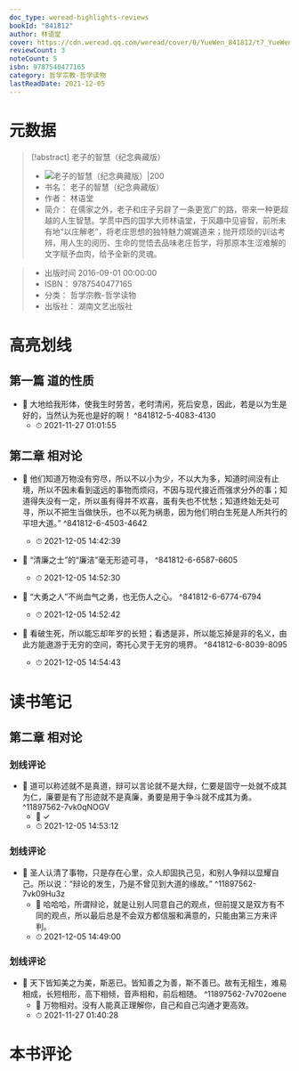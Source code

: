 ```yaml
---
doc_type: weread-highlights-reviews
bookId: "841812"
author: 林语堂
cover: https://cdn.weread.qq.com/weread/cover/0/YueWen_841812/t7_YueWen_841812.jpg
reviewCount: 3
noteCount: 5
isbn: 9787540477165
category: 哲学宗教-哲学读物
lastReadDate: 2021-12-05
---
```

# 元数据
> [!abstract] 老子的智慧（纪念典藏版）
> - ![ 老子的智慧（纪念典藏版）|200](https://cdn.weread.qq.com/weread/cover/0/YueWen_841812/t7_YueWen_841812.jpg)
> - 书名： 老子的智慧（纪念典藏版）
> - 作者： 林语堂
> - 简介：     在儒家之外，老子和庄子另辟了一条更宽广的路，带来一种更超越的人生智慧。学贯中西的国学大师林语堂，于风趣中见睿智，前所未有地“以庄解老”，将老庄思想的独特魅力娓娓道来；抛开烦琐的训诂考辨，用人生的阅历、生命的觉悟去品味老庄哲学，将那原本生涩难解的文字赋予血肉，给予全新的灵魂。

> - 出版时间 2016-09-01 00:00:00
> - ISBN： 9787540477165
> - 分类： 哲学宗教-哲学读物
> - 出版社： 湖南文艺出版社

# 高亮划线

## 第一篇 道的性质


- 📌 大地给我形体，使我生时劳苦，老时清闲，死后安息，因此，若是以为生是好的，当然认为死也是好的啊！ ^841812-5-4083-4130
    - ⏱ 2021-11-27 01:01:55 
## 第二章 相对论


- 📌 他们知道万物没有穷尽，所以不以小为少，不以大为多，知道时间没有止境，所以不因未看到遥远的事物而烦闷，不因与现代接近而强求分外的事；知道得失没有一定，所以虽有得并不欢喜，虽有失也不忧愁；知道终始无处可寻，所以不把生当做快乐，也不以死为祸患，因为他们明白生死是人所共行的平坦大道。” ^841812-6-4503-4642
    - ⏱ 2021-12-05 14:42:39 

- 📌 “清廉之士”的“廉洁”毫无形迹可寻， ^841812-6-6587-6605
    - ⏱ 2021-12-05 14:52:30 

- 📌 “大勇之人”不尚血气之勇，也无伤人之心。 ^841812-6-6774-6794
    - ⏱ 2021-12-05 14:52:42 

- 📌 看破生死，所以能忘却年岁的长短；看透是非，所以能忘掉是非的名义，由此方能遨游于无穷的空间，寄托心灵于无穷的境界。 ^841812-6-8039-8095
    - ⏱ 2021-12-05 14:54:43 
# 读书笔记

## 第二章 相对论

### 划线评论
- 📌 道可以称述就不是真道，辩可以言论就不是大辩，仁要是固守一处就不成其为仁，廉要是有了形迹就不是真廉，勇要是用于争斗就不成其为勇。  ^11897562-7vk0qNOGV
    - 💭 ✓
    - ⏱ 2021-12-05 14:53:12

### 划线评论
- 📌 圣人认清了事物，只是存在心里，众人却固执己见，和别人争辩以显耀自己。所以说：“辩论的发生，乃是不曾见到大道的缘故。”  ^11897562-7vk09Hu3z
    - 💭 哈哈哈，所谓辩论，就是让别人同意自己的观点，但前提又是双方有不同的观点，所以最后总是不会双方都信服和满意的，只能由第三方来评判。
    - ⏱ 2021-12-05 14:49:00

### 划线评论
- 📌 天下皆知美之为美，斯恶已。皆知善之为善，斯不善已。故有无相生，难易相成，长短相形，高下相倾，音声相和，前后相随。  ^11897562-7v702oene
    - 💭 万物相对。没有人能真正理解你，自己和自己沟通才更高效。
    - ⏱ 2021-11-27 01:40:28
   
# 本书评论

